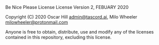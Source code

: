 Be Nice Please License License
Version 2, FEBUARY 2020
 
Copyright (C) 2020 Oscar Hill <admin@tascord.ai>, Milo Wheeler <milowheeler@protonmail.com>

Anyone is free to obtain, distribute, use and modify any of the licenses contained
in this repository, excluding this license.
